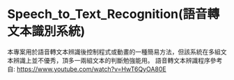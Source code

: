 # Speech_to_Text_Recognition(語音轉文本識別系統)
本專案用於語音轉文本辨識後控制程式或動畫的一種簡易方法，但該系統在多組文本辨識上並不優秀，頂多一兩組文本的判斷勉強能用。
語音轉文本辨識程序參考自:
https://www.youtube.com/watch?v=HwT6QyOA80E
